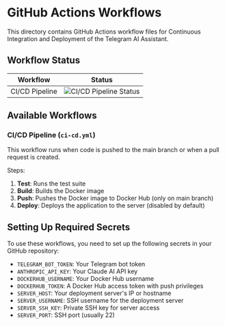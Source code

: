 # GitHub Actions Workflows

This directory contains GitHub Actions workflow files for Continuous Integration and Deployment of the Telegram AI Assistant.

## Workflow Status

| Workflow | Status |
|----------|--------|
| CI/CD Pipeline | ![CI/CD Pipeline Status](https://github.com/onsenix12/telegram-ai-assistant/actions/workflows/ci-cd.yml/badge.svg) |

## Available Workflows

### CI/CD Pipeline (`ci-cd.yml`)

This workflow runs when code is pushed to the main branch or when a pull request is created.

Steps:
1. **Test**: Runs the test suite
2. **Build**: Builds the Docker image
3. **Push**: Pushes the Docker image to Docker Hub (only on main branch)
4. **Deploy**: Deploys the application to the server (disabled by default)

## Setting Up Required Secrets

To use these workflows, you need to set up the following secrets in your GitHub repository:

- `TELEGRAM_BOT_TOKEN`: Your Telegram bot token
- `ANTHROPIC_API_KEY`: Your Claude AI API key
- `DOCKERHUB_USERNAME`: Your Docker Hub username
- `DOCKERHUB_TOKEN`: A Docker Hub access token with push privileges
- `SERVER_HOST`: Your deployment server's IP or hostname
- `SERVER_USERNAME`: SSH username for the deployment server
- `SERVER_SSH_KEY`: Private SSH key for server access
- `SERVER_PORT`: SSH port (usually 22)
